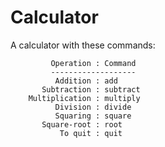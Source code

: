 ﻿# Calculator

A calculator with these commands:

```Welcome to the calculator!
         Operation : Command
         -------------------
          Addition : add
       Subtraction : subtract
    Multiplication : multiply
          Division : divide
          Squaring : square
       Square-root : root
           To quit : quit
